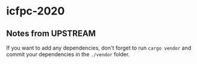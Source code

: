 # icfpc-2020


## Notes from UPSTREAM
If you want to add any dependencies, don't forget to run `cargo vendor` and commit your dependencies in the `./vendor` folder.

